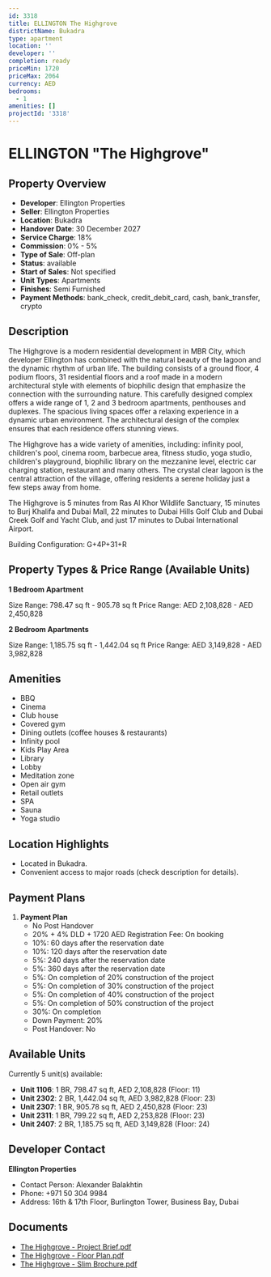 ```yaml
---
id: 3318
title: ELLINGTON The Highgrove
districtName: Bukadra
type: apartment
location: ''
developer: ''
completion: ready
priceMin: 1720
priceMax: 2064
currency: AED
bedrooms:
  - 1
amenities: []
projectId: '3318'
---
```


# ELLINGTON "The Highgrove"

## Property Overview
- **Developer**: Ellington Properties
- **Seller**: Ellington Properties
- **Location**: Bukadra
- **Handover Date**: 30 December 2027
- **Service Charge**: 18%
- **Commission**: 0% - 5%
- **Type of Sale**: Off-plan
- **Status**: available
- **Start of Sales**: Not specified
- **Unit Types**: Apartments
- **Finishes**: Semi Furnished
- **Payment Methods**: bank_check, credit_debit_card, cash, bank_transfer, crypto

## Description
The Highgrove is a modern residential development in MBR City, which developer Ellington has combined with the natural beauty of the lagoon and the dynamic rhythm of urban life. The building consists of a ground floor, 4 podium floors, 31 residential floors and a roof made in a modern architectural style with elements of biophilic design that emphasize the connection with the surrounding nature. This carefully designed complex offers a wide range of 1, 2 and 3 bedroom apartments, penthouses and duplexes. The spacious living spaces offer a relaxing experience in a dynamic urban environment. The architectural design of the complex ensures that each residence offers stunning views.

The Highgrove has a wide variety of amenities, including: infinity pool, children's pool, cinema room, barbecue area, fitness studio, yoga studio, children's playground, biophilic library on the mezzanine level, electric car charging station, restaurant and many others. The crystal clear lagoon is the central attraction of the village, offering residents a serene holiday just a few steps away from home.

The Highgrove is 5 minutes from Ras Al Khor Wildlife Sanctuary, 15 minutes to Burj Khalifa and Dubai Mall, 22 minutes to Dubai Hills Golf Club and Dubai Creek Golf and Yacht Club, and just 17 minutes to Dubai International Airport.

Building Configuration: G+4P+31+R

## Property Types & Price Range (Available Units)
**1 Bedroom Apartment**

Size Range: 798.47 sq ft - 905.78 sq ft
Price Range: AED 2,108,828 - AED 2,450,828

**2 Bedroom Apartments**

Size Range: 1,185.75 sq ft - 1,442.04 sq ft
Price Range: AED 3,149,828 - AED 3,982,828

## Amenities
- BBQ
- Cinema
- Club house
- Covered gym
- Dining outlets  (coffee houses & restaurants)
- Infinity pool
- Kids Play Area
- Library
- Lobby
- Meditation zone
- Open air gym
- Retail outlets
- SPA
- Sauna
- Yoga studio

## Location Highlights
- Located in Bukadra.
- Convenient access to major roads (check description for details).

## Payment Plans
1. **Payment Plan**
   - No Post Handover
   - 20% + 4% DLD + 1720 AED Registration Fee: On booking
   - 10%: 60 days after the reservation date
   - 10%: 120 days after the reservation date
   - 5%: 240 days after the reservation date
   - 5%: 360 days after the reservation date
   - 5%: On completion of 20% construction of the project
   - 5%: On completion of 30% construction of the project
   - 5%: On completion of 40% construction of the project
   - 5%: On completion of 50% construction of the project
   - 30%: On completion
   - Down Payment: 20%
   - Post Handover: No

## Available Units
Currently 5 unit(s) available:
- **Unit 1106**: 1 BR, 798.47 sq ft, AED 2,108,828 (Floor: 11)
- **Unit 2302**: 2 BR, 1,442.04 sq ft, AED 3,982,828 (Floor: 23)
- **Unit 2307**: 1 BR, 905.78 sq ft, AED 2,450,828 (Floor: 23)
- **Unit 2311**: 1 BR, 799.22 sq ft, AED 2,253,828 (Floor: 23)
- **Unit 2407**: 2 BR, 1,185.75 sq ft, AED 3,149,828 (Floor: 24)

## Developer Contact
**Ellington Properties**
- Contact Person: Alexander Balakhtin
- Phone: +971 50 304 9984
- Address: 16th & 17th Floor, Burlington Tower, Business Bay, Dubai

## Documents
- [The Highgrove - Project Brief.pdf](https://cdn.geniemap.net/2024/10/23/WrlP5o8GuQ848m84olAq8gpGz0gczS5SqtV8aFo2.pdf)
- [The Highgrove - Floor Plan.pdf](https://cdn.geniemap.net/2024/10/23/NcbdX12d0hwiCwi9v80fLIePYSbOFnL0VaVwZIJP.pdf)
- [The Highgrove - Slim Brochure.pdf](https://cdn.geniemap.net/2024/10/23/QJca4XtdqdkTp7seRJkmJQXDZwYP653adWk2noqW.pdf)
